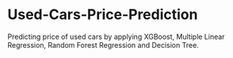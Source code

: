# Used-Cars-Price-Prediction
Predicting price of used cars by applying XGBoost, Multiple Linear Regression, Random Forest Regression and Decision Tree.
